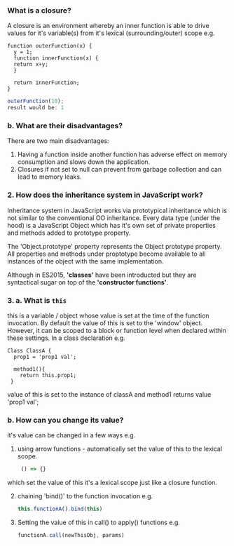### What is a closure?

A closure is an environment whereby an inner function is able to drive values for it's variable(s) from it's lexical (surrounding/outer) scope e.g.

```JS
function outerFunction(x) { 
  y = 1;
  function innerFunction(x) {
  return x+y;
  }
  
  return innerFunction;
}
```

```js
outerFunction(10); 
result would be: 1
```

### b. What are their disadvantages?

There are two main disadvantages:

1. Having a function inside another function has adverse effect on memory consumption and slows down the application.
2. Closures if not set to null can prevent from garbage collection and can lead to memory leaks.

### 2. How does the inheritance system in JavaScript work?

Inheritance system in JavaScript works via prototypical inheritance which is not similar to the conventional OO inheritance.
Every data type (under the hood) is a JavaScript Object which has it's own set of private properties and methods added to prototype property.

The 'Object.prototype' property represents the Object prototype property.
All properties and methods under proptotype become available to all instances of the object with the same implementation.

Although in ES2015, **'classes'** have been introducted but they are syntactical sugar on top of the **'constructor functions'**. 

### 3.  a. What is `this`

this is a variable / object whose value is set at the time of the function invocation. 
By default the value of this is set to the 'window' object. However, it can be scoped to a block or function level when
declared within these settings. 
In a class declaration e.g. 

```JS
Class ClassA { 
  prop1 = 'prop1 val';

  method1(){
    return this.prop1;
 }
```
value of this is set to the instance of classA and method1 returns value 'prop1 val';

### b. How can you change its value?

it's value can be changed in a few ways e.g.

1. using arrow functions - automatically set the value of this to the lexical scope.
   ```js 
    () => {}
   ```
which set the value of this it's a lexical scope just like a closure function.

2. chaining 'bind()' to the function invocation e.g. 
    ```js
    this.functionA().bind(this)
    ```
3. Setting the value of this in call() to apply() functions e.g. 
    ``` js
    functionA.call(newThisObj, params)
    ```
    



